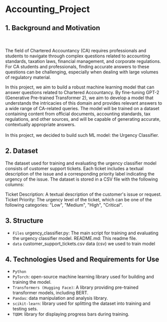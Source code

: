 # Accounting_Project

## 1. Background and Motivation
<br />
<br />
The field of Chartered Accountancy (CA) requires professionals and students to navigate through complex questions related to accounting standards, taxation laws, financial management, and corporate regulations. For CA students and professionals, finding accurate answers to these questions can be challenging, especially when dealing with large volumes of regulatory material.

In this project, we aim to build a robust machine learning model that can answer questions related to Chartered Accountancy. By fine-tuning GPT-2 (Generative Pre-trained Transformer 2), we aim to develop a model that understands the intricacies of this domain and provides relevant answers to a wide range of CA-related queries. The model will be trained on a dataset containing content from official documents, accounting standards, tax regulations, and other sources, and will be capable of generating accurate, contextually appropriate answers.
<br />
<br />
In this project, we decided to build such ML model: the Urgency Classifier.

## 2. Dataset

The dataset used for training and evaluating the urgency classifier model consists of customer support tickets. 
Each ticket includes a textual description of the issue and a corresponding priority label indicating the urgency of the issue. The dataset is stored in a CSV file with the following columns:

Ticket Description: A textual description of the customer's issue or request.
Ticket Priority: The urgency level of the ticket, which can be one of the following categories: "Low", "Medium", "High", "Critical".

## 3. Structure
* `Files` urgency_classifier.py: The main script for training and evaluating the urgency classifier model. README.md: This readme file.
* `data` customer_support_tickets.csv data (csv) we used to train model

## 4. Technologies Used and Requirements for Use
* `Python`
* `PyTorch`: open-source machine learning library used for building and training the model.
* `Transformers (Hugging Face)`: A library providing pre-trained transformer models, including BERT.
* `Pandas`: data manipulation and analysis library.
* `scikit-learn`: library used for splitting the dataset into training and testing sets.
* `TQDM`: library for displaying progress bars during training.
